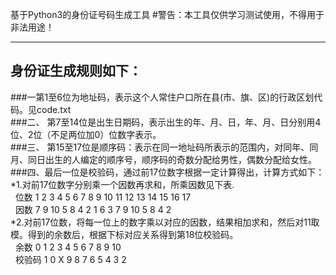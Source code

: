 基于Python3的身份证号码生成工具 
#警告：本工具仅供学习测试使用，不得用于非法用途！
***
## 身份证生成规则如下：
###一第1至6位为地址码，表示这个人常住户口所在县(市、旗、区)的行政区划代码。见code.txt
<br />
###二、 第7至14位是出生日期码，表示出生的年、月、日，年、月、日分别用4位、2位（不足两位加0）位数字表示。
<br />
###三、 第15至17位是顺序码：表示在同一地址码所表示的范围内，对同年、同月、同日出生的人编定的顺序号，顺序码的奇数分配给男性，偶数分配给女性。
<br />
###四、最后一位是校验码，通过前17位数字根据一定计算得出，计算方式如下：
*1.对前17位数字分别乘一个因数再求和，所乘因数见下表.
    <br />&nbsp;&nbsp;位数 1 2 3  4 5 6 7 8 9 10 11 12 13 14 15 16 17
    <br />&nbsp;&nbsp;因数 7 9 10 5 8 4 2 1 6 3  7  9  10  5 8  4  2
<br />
*2.对前17位数，将每一位上的数字乘以对应的因数，结果相加求和，然后对11取模。得到的余数后，根据下标对应关系得到第18位校验码。
    <br />&nbsp;&nbsp;余数   0 1 2 3 4 5 6 7 8 9 10
    <br />&nbsp;&nbsp;校验码 1 0 X 9 8 7 6 5 4 3 2  
